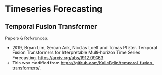 # Timeseries Forecasting 

## Temporal Fusion Transformer

Papers & References:
- 2019, Bryan Lim, Sercan Arik, Nicolas Loeff and Tomas Pfister. Temporal Fusion Transformers for Interpretable Multi-horizon Time Series Forecasting. https://arxiv.org/abs/1912.09363
- This was modified from https://github.com/KalleBylin/temporal-fusion-transformers/.
